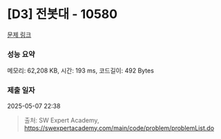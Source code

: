 # [D3] 전봇대 - 10580 

[문제 링크](https://swexpertacademy.com/main/code/problem/problemDetail.do?contestProbId=AXO8QBw6Qu4DFAXS) 

### 성능 요약

메모리: 62,208 KB, 시간: 193 ms, 코드길이: 492 Bytes

### 제출 일자

2025-05-07 22:38



> 출처: SW Expert Academy, https://swexpertacademy.com/main/code/problem/problemList.do
